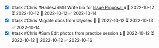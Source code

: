 - [x] #task #Chris #HadesJSMG Write bio for [Issue Proposal ](https://docs.google.com/document/d/1Es60xalNjqaBys0Tixc-xucVV5XvlHGA8jJpa9f1YS4/edit) ⏫ 🛫 2022-10-12 ⏳ 2022-10-12 📅 2022-10-12 ✅ 2022-10-14
- [x] #task #Chris Migrate docs from Ulysses 🔽 🛫 2022-10-12 ⏳ 2022-10-13 ✅ 2022-10-14
- [x] #task #Chris #Sam Edit photos from practice session ⏫ 🛫 2022-10-12 ⏳ 2022-10-12 📅 2022-10-12 ✅ 2022-10-16
